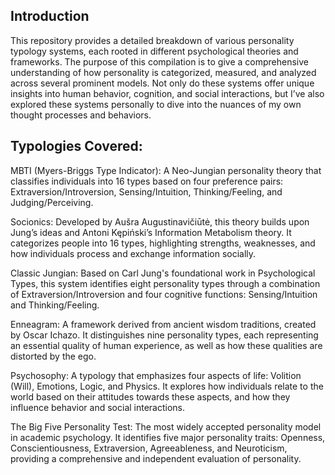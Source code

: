 ## Introduction
This repository provides a detailed breakdown of various personality typology systems, each rooted in different psychological theories and frameworks. The purpose of this compilation is to give a comprehensive understanding of how personality is categorized, measured, and analyzed across several prominent models. Not only do these systems offer unique insights into human behavior, cognition, and social interactions, but I’ve also explored these systems personally to dive into the nuances of my own thought processes and behaviors.

## Typologies Covered:
MBTI (Myers-Briggs Type Indicator): A Neo-Jungian personality theory that classifies individuals into 16 types based on four preference pairs: Extraversion/Introversion, Sensing/Intuition, Thinking/Feeling, and Judging/Perceiving.

Socionics: Developed by Aušra Augustinavičiūtė, this theory builds upon Jung’s ideas and Antoni Kępiński’s Information Metabolism theory. It categorizes people into 16 types, highlighting strengths, weaknesses, and how individuals process and exchange information socially.

Classic Jungian: Based on Carl Jung's foundational work in Psychological Types, this system identifies eight personality types through a combination of Extraversion/Introversion and four cognitive functions: Sensing/Intuition and Thinking/Feeling.

Enneagram: A framework derived from ancient wisdom traditions, created by Oscar Ichazo. It distinguishes nine personality types, each representing an essential quality of human experience, as well as how these qualities are distorted by the ego.

Psychosophy: A typology that emphasizes four aspects of life: Volition (Will), Emotions, Logic, and Physics. It explores how individuals relate to the world based on their attitudes towards these aspects, and how they influence behavior and social interactions.

The Big Five Personality Test: The most widely accepted personality model in academic psychology. It identifies five major personality traits: Openness, Conscientiousness, Extraversion, Agreeableness, and Neuroticism, providing a comprehensive and independent evaluation of personality.

